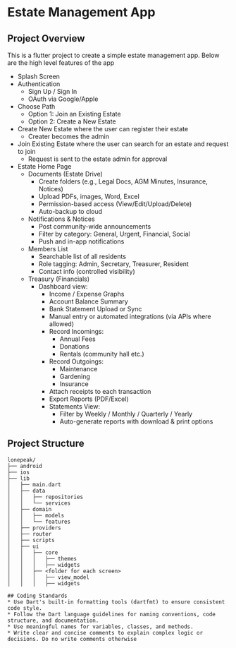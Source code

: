# Estate Management App

## Project Overview
This is a flutter project to create a simple estate management app. Below are the high level features of the app

* Splash Screen
* Authentication
    * Sign Up / Sign In
    * OAuth via Google/Apple
* Choose Path
    * Option 1: Join an Existing Estate
    * Option 2: Create a New Estate
* Create New Estate where the user can register their estate
    * Creater becomes the admin
* Join Existing Estate where the user can search for an estate and request to join
    * Request is sent to the estate admin for approval
* Estate Home Page
    * Documents (Estate Drive)
        * Create folders (e.g., Legal Docs, AGM Minutes, Insurance, Notices)
        * Upload PDFs, images, Word, Excel
        * Permission-based access (View/Edit/Upload/Delete)
        * Auto-backup to cloud
    * Notifications & Notices
        * Post community-wide announcements
        * Filter by category: General, Urgent, Financial, Social
        * Push and in-app notifications
    * Members List
        * Searchable list of all residents
        * Role tagging: Admin, Secretary, Treasurer, Resident
        * Contact info (controlled visibility)
    * Treasury (Financials)
        * Dashboard view:
            * Income / Expense Graphs
            * Account Balance Summary
            * Bank Statement Upload or Sync
            * Manual entry or automated integrations (via APIs where allowed)
            * Record Incomings:
                * Annual Fees
                * Donations
                * Rentals (community hall etc.)
            * Record Outgoings:
                * Maintenance
                * Gardening
                * Insurance
            * Attach receipts to each transaction
            * Export Reports (PDF/Excel)
            * Statements View:
                * Filter by Weekly / Monthly / Quarterly / Yearly
                * Auto-generate reports with download & print options

## Project Structure
```plaintext
lonepeak/
├── android
├── ios
├── lib
│   ├── main.dart
│   ├── data
│   │   ├── repositories
│   │   └── services
│   ├── domain
│   │   ├── models
│   │   └── features
│   ├── providers
│   ├── router
│   ├── scripts
│   ├── ui
│   │   ├── core
│   │   │   ├── themes
│   │   │   ├── widgets
│   │   ├── <folder for each screen>
│   │   │   ├── view_model
│   │   │   ├── widgets

## Coding Standards
* Use Dart's built-in formatting tools (dartfmt) to ensure consistent code style.
* Follow the Dart language guidelines for naming conventions, code structure, and documentation.
* Use meaningful names for variables, classes, and methods.
* Write clear and concise comments to explain complex logic or decisions. Do no write comments otherwise
